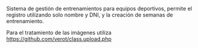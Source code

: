 Sistema de gestión de entrenamientos para equipos deportivos, permite el registro utilizando solo nombre y DNI, y la creación de semanas de entrenamiento.

Para el tratamiento de las imágenes utiliza https://github.com/verot/class.upload.php
